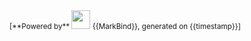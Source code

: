 <footer>
<div class="text-center">
<small>[<md>**Powered by**</md> <img src="https://markbind.org/favicon.ico" width="30"> {{MarkBind}}, generated on {{timestamp}}]</small>
</div>
</footer>
